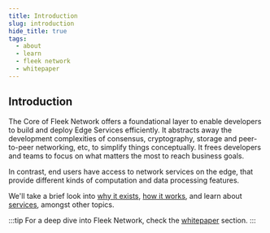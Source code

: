 ```yaml
---
title: Introduction
slug: introduction
hide_title: true
tags:
  - about
  - learn
  - fleek network
  - whitepaper
---
```


## Introduction

The Core of Fleek Network offers a foundational layer to enable developers to build and deploy Edge Services efficiently. It abstracts away the development complexities of consensus, cryptography, storage and peer-to-peer networking, etc, to simplify things conceptually. It frees developers and teams to focus on what matters the most to reach business goals.

In contrast, end users have access to network services on the edge, that provide different kinds of computation and data processing features.

We'll take a brief look into [why it exists](why-it-exists), [how it works](how-it-works), and learn about [services](network/services), amongst other topics.

:::tip
For a deep dive into Fleek Network, check the [whitepaper](../whitepaper) section.
:::
